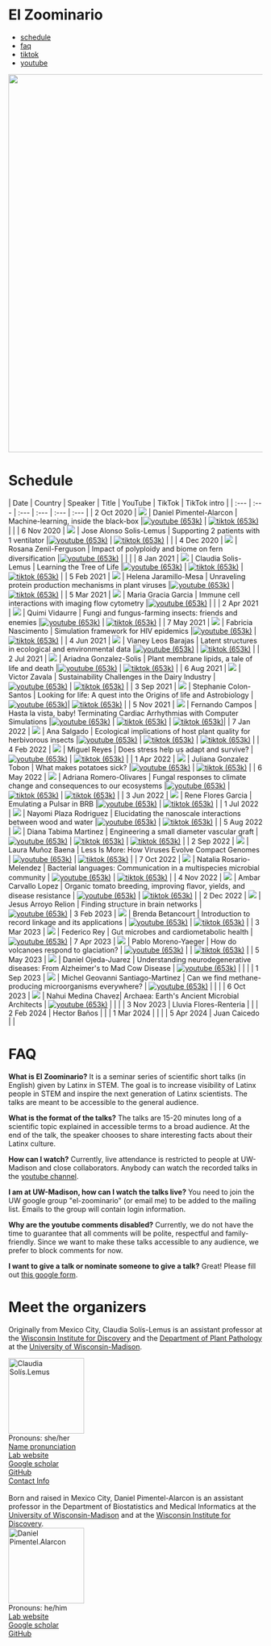 # El Zoominario

<div class="navbar">
    <div class="navbar-inner">
        <ul class="nav">
            <li><a href="#schedule">schedule</a></li>
            <li><a href="#faq">faq</a></li>
            <li><a href="https://www.tiktok.com/@latinxinstem">tiktok</a></li>
            <li><a href="https://www.youtube.com/playlist?list=PL1AfUDnwvYbOA9rfrvyA2nR9SR0VYbklx">youtube</a></li>
        </ul>
    </div>
</div>

<div style="text-align:center"><img src="pics/Black-with-Ellipse.png" width="750"/></div>

# Schedule 

| Date | Country | Speaker | Title | YouTube | TikTok | TikTok intro |
| :---   | :--- | :--- | :---  | :--- | :--- |
| 2 Oct 2020 | ![](pics/flags/mexico.png) | Daniel Pimentel-Alarcon | Machine-learning, inside the black-box  |[![youtube (653k)](icons16/youtube.png)](https://youtu.be/W1zxOj6895I) | [![tiktok (653k)](icons16/tiktok.png)](https://www.tiktok.com/@latinxinstem/video/7081420036396649771) | |
| 6 Nov 2020 | ![](pics/flags/mexico.png) | Jose Alonso Solis-Lemus | Supporting 2 patients with 1 ventilator |[![youtube (653k)](icons16/youtube.png)](https://youtu.be/MeFT0wUmkvw) | [![tiktok (653k)](icons16/tiktok.png)](https://www.tiktok.com/@latinxinstem/video/7081432005249977646) | |
| 4 Dec 2020 | ![](pics/flags/mexico.png) | Rosana Zenil-Ferguson | Impact of polyploidy and biome on fern diversification |[![youtube (653k)](icons16/youtube.png)](https://youtu.be/6H9z6vuKWfo) | | |
| 8 Jan 2021 | ![](pics/flags/mexico.png) | Claudia Solis-Lemus | Learning the Tree of Life |[![youtube (653k)](icons16/youtube.png)](https://youtu.be/lAP8kpPa288) | [![tiktok (653k)](icons16/tiktok.png)](https://www.tiktok.com/@latinxinstem/video/7081434544120843562) | [![tiktok (653k)](icons16/claudia.png)](https://www.tiktok.com/@latinxinstem/video/7141405637895834923) |
| 5 Feb 2021 | ![](pics/flags/colombia.png) | Helena Jaramillo-Mesa | Unraveling protein production mechanisms in plant viruses |[![youtube (653k)](icons16/youtube.png)](https://youtu.be/wQuC_b4iI5M) | [![tiktok (653k)](icons16/tiktok.png)](https://www.tiktok.com/@latinxinstem/video/7081437020916124970) |
| 5 Mar 2021 | ![](pics/flags/peru.png) | Maria Gracia Garcia | Immune cell interactions with imaging flow cytometry |[![youtube (653k)](icons16/youtube.png)](https://youtu.be/rma1IKDy4Fk) | |
| 2 Apr 2021 | ![](pics/flags/peru.png) | Quimi Vidaurre | Fungi and fungus-farming insects: friends and enemies |[![youtube (653k)](icons16/youtube.png)](https://youtu.be/0lOztN-X0HU) | [![tiktok (653k)](icons16/tiktok.png)](https://www.tiktok.com/@latinxinstem/video/7081439851245030702) |
| 7 May 2021 | ![](pics/flags/brasil.png) | Fabricia Nascimento | Simulation framework for HIV epidemics |[![youtube (653k)](icons16/youtube.png)](https://youtu.be/6hr47tzxihw) | [![tiktok (653k)](icons16/tiktok.png)](https://www.tiktok.com/@latinxinstem/video/7081445244646182190) |
| 4 Jun 2021 | ![](pics/flags/mexico.png) | Vianey Leos Barajas | Latent structures in ecological and environmental data |[![youtube (653k)](icons16/youtube.png)](https://youtu.be/RZ1StdDDFFU) | [![tiktok (653k)](icons16/tiktok.png)](https://www.tiktok.com/@latinxinstem/video/7081448806461607211) |
| 2 Jul 2021 | ![](pics/flags/mexico.png) | Ariadna Gonzalez-Solis | Plant membrane lipids, a tale of life and death |[![youtube (653k)](icons16/youtube.png)](https://youtu.be/8_BDS0_YHFY) | [![tiktok (653k)](icons16/tiktok.png)](https://www.tiktok.com/@latinxinstem/video/7081461220636953902) |
| 6 Aug 2021 | ![](pics/flags/mexico.png) | Victor Zavala | Sustainability Challenges in the Dairy Industry |[![youtube (653k)](icons16/youtube.png)](https://www.youtube.com/watch?v=0NxHs_YeHsI) | [![tiktok (653k)](icons16/tiktok.png)](https://www.tiktok.com/@latinxinstem/video/7081464790844968235) |
| 3 Sep 2021 | ![](pics/flags/puertorico.png) | Stephanie Colon-Santos | Looking for life: A quest into the Origins of life and Astrobiology |[![youtube (653k)](icons16/youtube.png)](https://www.youtube.com/watch?v=NdSkt3ZYqLU)| [![tiktok (653k)](icons16/tiktok.png)](https://www.tiktok.com/@latinxinstem/video/7081790090736946475) |
| 5 Nov 2021 | ![](pics/flags/brasil.png)  | Fernando Campos | Hasta la vista, baby! Terminating Cardiac Arrhythmias with Computer Simulations |[![youtube (653k)](icons16/youtube.png)](https://youtu.be/2wV4TRjUp90) | [![tiktok (653k)](icons16/tiktok.png)](https://www.tiktok.com/@latinxinstem/video/7081819687222316331) | [![tiktok (653k)](icons16/fernando.png)](https://www.tiktok.com/@latinxinstem/video/7143317102080953643)|
| 7 Jan 2022 | ![](pics/flags/ecuador.png) | Ana Salgado | Ecological implications of host plant quality for herbivorous insects |[![youtube (653k)](icons16/youtube.png)](https://youtu.be/mWunY10j_Cg) | [![tiktok (653k)](icons16/tiktok.png)](https://www.tiktok.com/@latinxinstem/video/7081823808188976426) | [![tiktok (653k)](icons16/ana.png)](https://www.tiktok.com/@latinxinstem/video/7154554646378319146) |
| 4 Feb 2022 | ![](pics/flags/mexico.png) | Miguel Reyes | Does stress help us adapt and survive? |[![youtube (653k)](icons16/youtube.png)](https://youtu.be/gwM-z79vOYU) | [![tiktok (653k)](icons16/tiktok.png)](https://www.tiktok.com/@latinxinstem/video/7081828221716548906) |
| 1 Apr 2022 | ![](pics/flags/colombia.png) | Juliana Gonzalez Tobon  | What makes potatoes sick? |[![youtube (653k)](icons16/youtube.png)](https://youtu.be/shf6BoJdgnM) | [![tiktok (653k)](icons16/tiktok.png)](https://www.tiktok.com/@latinxinstem/video/7082000615148211502) |
| 6 May 2022 | ![](pics/flags/mexico.png) | Adriana Romero-Olivares | Fungal responses to climate change and consequences to our ecosystems |[![youtube (653k)](icons16/youtube.png)](https://youtu.be/qA8V0M4T6Sc) | [![tiktok (653k)](icons16/tiktok.png)](https://www.tiktok.com/@latinxinstem/video/7094753741391334698) | [![tiktok (653k)](icons16/adriana.png)](https://www.tiktok.com/@fungi_lover/video/7153287359818206470) |
| 3 Jun 2022 | ![](pics/flags/mexico.png) | Rene Flores Garcia | Emulating a Pulsar in BRB |[![youtube (653k)](icons16/youtube.png)](https://youtu.be/wc1Yr5N_jA0) | [![tiktok (653k)](icons16/tiktok.png)](https://www.tiktok.com/@latinxinstem/video/7105538567560039723) |
| 1 Jul 2022 | ![](pics/flags/puertorico.png) | Nayomi Plaza Rodriguez | Elucidating the nanoscale interactions between wood and water |[![youtube (653k)](icons16/youtube.png)](https://youtu.be/4UhqhPHb0z8) | [![tiktok (653k)](icons16/tiktok.png)](https://www.tiktok.com/@latinxinstem/video/7115526678255815979) |
| 5 Aug 2022 | ![](pics/flags/colombia.png) | Diana Tabima Martinez | Engineering a small diameter vascular graft |[![youtube (653k)](icons16/youtube.png)](https://youtu.be/_VN90TWkQnQ) | [![tiktok (653k)](icons16/tiktok.png)](https://www.tiktok.com/@latinxinstem/video/7128558809965940014) | [![tiktok (653k)](icons16/diana.png)](https://www.tiktok.com/@latinxinstem/video/7153389628307918126) |
| 2 Sep 2022 | ![](pics/flags/colombia.png) | Laura Muñoz Baena | Less Is More: How Viruses Evolve Compact Genomes | [![youtube (653k)](icons16/youtube.png)](https://youtu.be/ZXqX1t36OJY) | [![tiktok (653k)](icons16/tiktok.png)](https://www.tiktok.com/@latinxinstem/video/7139207541518716206) |
| 7 Oct 2022 | ![](pics/flags/puertorico.png) | Natalia Rosario-Melendez | Bacterial languages: Communication in a multispecies microbial community | [![youtube (653k)](icons16/youtube.png)](https://youtu.be/M-qMlF-cugQ) | [![tiktok (653k)](icons16/tiktok.png)](https://www.tiktok.com/@latinxinstem/video/7151917710291619118) |
| 4 Nov 2022 | ![](pics/flags/chile.png) | Ambar Carvallo Lopez | Organic tomato breeding, improving flavor, yields, and disease resistance | [![youtube (653k)](icons16/youtube.png)](https://youtu.be/IrqIlAfCaAs) | [![tiktok (653k)](icons16/tiktok.png)](https://www.tiktok.com/@latinxinstem/video/7162536045966560558) |
| 2 Dec 2022 | ![](pics/flags/mexico.png) | Jesus Arroyo Relion | Finding structure in brain networks | [![youtube (653k)](icons16/youtube.png)](https://youtu.be/6LBoSW90g08)
| 3 Feb 2023 | ![](pics/flags/colombia.png) | Brenda Betancourt | Introduction to record linkage and its applications | [![youtube (653k)](icons16/youtube.png)](https://youtu.be/8aRcH_LYr7E) | [![tiktok (653k)](icons16/tiktok.png)](https://www.tiktok.com/@latinxinstem/video/7198957014762999083) |
| 3 Mar 2023 | ![](pics/flags/argentina.png) | Federico Rey | Gut microbes and cardiometabolic health | [![youtube (653k)](icons16/youtube.png)](https://youtu.be/4huIZPpLrpY)
| 7 Apr 2023 | ![](pics/flags/chile.png) | Pablo Moreno-Yaeger | How do volcanoes respond to glaciation? | [![youtube (653k)](icons16/youtube.png)](https://youtu.be/bMQfIN6DXvw) | | [![tiktok (653k)](icons16/pablo.png)](https://www.tiktok.com/@latinxinstem/video/7219446404513598766?is_from_webapp=1&sender_device=pc&web_id=7198957279043405354) |
| 5 May 2023 | ![](pics/flags/mexico.png) | Daniel Ojeda-Juarez | Understanding neurodegenerative diseases: From Alzheimer's to Mad Cow Disease | [![youtube (653k)](icons16/youtube.png)](https://youtu.be/bMQfIN6DXvw) | | |
| 1 Sep 2023 | ![](pics/flags/mexico.png) | Michel Geovanni Santiago-Martinez | Can we find methane-producing microorganisms everywhere? | [![youtube (653k)](icons16/youtube.png)](https://youtu.be/Rf0BrgU1KCc) | | |
| 6 Oct 2023 | ![](pics/flags/mexico.png) | Nahui Medina Chavez| Archaea: Earth's Ancient Microbial Architects | [![youtube (653k)](icons16/youtube.png)](https://youtu.be/_RgCvUAEc38) | | |
| 3 Nov 2023 | Lluvia Flores-Renteria | |
| 2 Feb 2024 | Hector Baños | |
| 1 Mar 2024 | | |
| 5 Apr 2024 | Juan Caicedo | |


# FAQ

**What is El Zoominario?**
It is a seminar series of scientific short talks (in English) given by Latinx in STEM. The goal is to increase visibility of Latinx people in STEM and inspire the next generation of Latinx scientists. The talks are meant to be accessible to the general audience.

**What is the format of the talks?**
The talks are 15-20 minutes long of a scientific topic explained in accessible terms to a broad audience. At the end of the talk, the speaker chooses to share interesting facts about their Latinx culture.

**How can I watch?**
Currently, live attendance is restricted to people at UW-Madison and close collaborators. Anybody can watch the recorded talks in the [youtube channel](https://www.youtube.com/playlist?list=PL1AfUDnwvYbOA9rfrvyA2nR9SR0VYbklx).

**I am at UW-Madison, how can I watch the talks live?**
You need to join the UW google group "el-zoominario" (or email me) to be added to the mailing list. Emails to the group will contain login information.

**Why are the youtube comments disabled?**
Currently, we do not have the time to guarantee that all comments will be polite, respectful and family-friendly. Since we want to make these talks accessible to any audience, we prefer to block comments for now.

**I want to give a talk or nominate someone to give a talk?**
Great! Please fill out [this google form](https://forms.gle/1kpZE1XrKe9YS9cHA).

# Meet the organizers

Originally from Mexico City, Claudia Sol&iacute;s-Lemus is an assistant professor at the [Wisconsin Institute for Discovery](https://wid.wisc.edu/) and the [Department of Plant Pathology](https://plantpath.wisc.edu/) at the [University of Wisconsin-Madison](http://www.wisc.edu). 

<div class="container">
    <div class="row">
        <div class="column">
            <a href="pics/claudiaSmall1.png">
            <img src="https://crsl4.github.io/methods-bio-data-worshop//pics/claudiaSmall1.png" width="150"
                  title="Claudia Sol&iacute;s-Lemus" alt="Claudia Sol&iacute;s.Lemus"/></a>
        </div>
        <div class="column">
            Pronouns: she/her <br/>
            <a href="https://namedrop.io/claudiasolislemus">Name pronunciation</a><br/>
            <a href="https://solislemuslab.github.io/">Lab website</a><br/>
            <a href="https://scholar.google.com/citations?user=GrUypj8AAAAJ&hl=en&oi=ao">Google scholar</a><br/>
            <a href="https://github.com/crsl4">GitHub</a><br/>
            <a href="https://solislemuslab.github.io//pages/people.html">Contact Info</a><br/>
        </div>
    </div>
</div>
<br>
Born and raised in Mexico City, Daniel Pimentel-Alarcon is an assistant professor in the Department of Biostatistics and Medical Informatics at the <a href="http://www.wisc.edu">University of Wisconsin-Madison</a> and at the <a href="https://wid.wisc.edu/">Wisconsin Institute for Discovery</a>. 

<div class="container">
    <div class="row">
        <div class="column">
            <a href="pics/daniel.png">
               <img src="https://solislemuslab.github.io/el-zoominario//pics/daniel.png" width="150"
                  title="Daniel Pimentel-Alarcon" alt="Daniel Pimentel.Alarcon"/></a>
        </div>
        <div class="column">
            Pronouns: he/him <br/>
            <a href="https://danielpimentel.github.io/index.html">Lab website</a><br/>
            <a href="https://scholar.google.com/citations?user=Q2U7G6oAAAAJ&hl=en">Google scholar</a><br/>
            <a href="https://github.com/danielpimentel">GitHub</a><br/>
        </div>
    </div>
</div>
